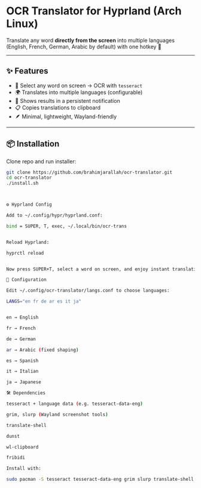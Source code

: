 # OCR Translator for Hyprland (Arch Linux)

Translate any word **directly from the screen** into multiple languages  
(English, French, German, Arabic by default) with one hotkey 🚀

---

## ✨ Features
- 📸 Select any word on screen → OCR with `tesseract`
- 🌍 Translates into multiple languages (configurable)
- 🔔 Shows results in a persistent notification
- 📋 Copies translations to clipboard
- 🪶 Minimal, lightweight, Wayland-friendly

---

## 📦 Installation

Clone repo and run installer:

```bash
git clone https://github.com/brahimjarallah/ocr-translator.git
cd ocr-translator
./install.sh



⚙️ Hyprland Config

Add to ~/.config/hypr/hyprland.conf:

bind = SUPER, T, exec, ~/.local/bin/ocr-trans


Reload Hyprland:

hyprctl reload


Now press SUPER+T, select a word on screen, and enjoy instant translations 🎉

🔧 Configuration

Edit ~/.config/ocr-translator/langs.conf to choose languages:

LANGS="en fr de ar es it ja"


en → English

fr → French

de → German

ar → Arabic (fixed shaping)

es → Spanish

it → Italian

ja → Japanese

🛠 Dependencies

tesseract + language data (e.g. tesseract-data-eng)

grim, slurp (Wayland screenshot tools)

translate-shell

dunst

wl-clipboard

fribidi

Install with:

sudo pacman -S tesseract tesseract-data-eng grim slurp translate-shell dunst wl-clipboard fribidi
